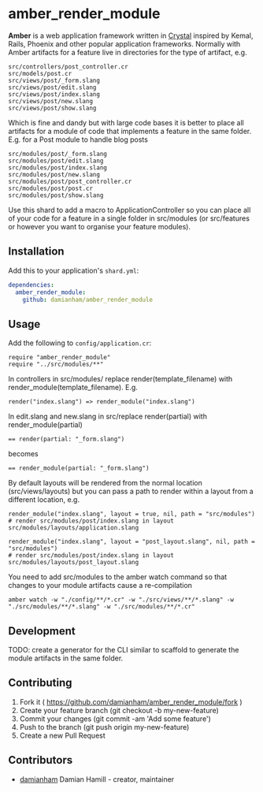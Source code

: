 # amber_render_module

**Amber** is a web application framework written in [Crystal](http://www.crystal-lang.org) inspired by Kemal, Rails, Phoenix and other popular application frameworks.  Normally with Amber artifacts for a feature live in directories for the type of artifact, e.g.

```
src/controllers/post_controller.cr
src/models/post.cr
src/views/post/_form.slang
src/views/post/edit.slang
src/views/post/index.slang
src/views/post/new.slang
src/views/post/show.slang
```

Which is fine and dandy but with large code bases it is better to place all artifacts for a module of code that implements a feature in the same folder. E.g. for a Post module to handle blog posts

```
src/modules/post/_form.slang
src/modules/post/edit.slang
src/modules/post/index.slang
src/modules/post/new.slang
src/modules/post/post_controller.cr
src/modules/post/post.cr
src/modules/post/show.slang
```

Use this shard to add a macro to ApplicationController so you can
place all of your code for a feature in a single folder in src/modules
(or src/features or however you want to organise your feature modules).

## Installation

Add this to your application's `shard.yml`:

```yaml
dependencies:
  amber_render_module:
    github: damianham/amber_render_module
```

## Usage

Add the following to `config/application.cr`:

```crystal
require "amber_render_module"
require "../src/modules/**"
```

In controllers in src/modules/<feature> replace render(template_filename) with render_module(template_filename).
E.g.
```crystal
render("index.slang") => render_module("index.slang")
```

In edit.slang and new.slang in src/replace render(partial) with render_module(partial)
```crystal
== render(partial: "_form.slang")
```

becomes
```crystal
== render_module(partial: "_form.slang")
```

By default layouts will be rendered from the normal location (src/views/layouts) but you can pass a path
to render within a layout from a different location, e.g.

```crystal
render_module("index.slang", layout = true, nil, path = "src/modules")
# render src/modules/post/index.slang in layout src/modules/layouts/application.slang

render_module("index.slang", layout = "post_layout.slang", nil, path = "src/modules")
# render src/modules/post/index.slang in layout src/modules/layouts/post_layout.slang
```

You need to add src/modules to the amber watch command so that changes to your module artifacts cause a re-compilation
```crystal
amber watch -w "./config/**/*.cr" -w "./src/views/**/*.slang" -w "./src/modules/**/*.slang" -w "./src/modules/**/*.cr"
```
## Development

TODO: create a generator for the CLI similar to scaffold to generate the module artifacts in the same folder.

## Contributing

1. Fork it ( https://github.com/damianham/amber_render_module/fork )
2. Create your feature branch (git checkout -b my-new-feature)
3. Commit your changes (git commit -am 'Add some feature')
4. Push to the branch (git push origin my-new-feature)
5. Create a new Pull Request

## Contributors

- [damianham](https://github.com/damianham) Damian Hamill - creator, maintainer
